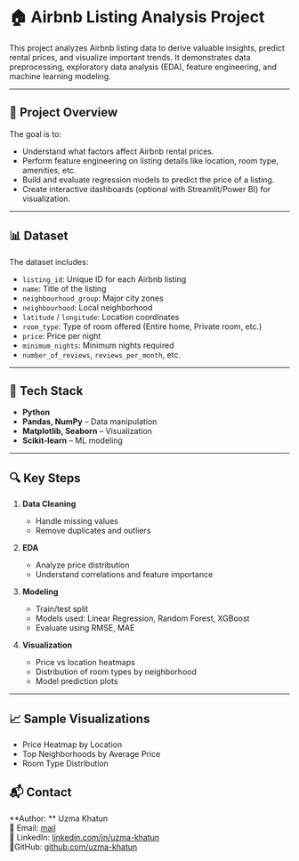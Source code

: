 # 🏠 Airbnb Listing Analysis Project

This project analyzes Airbnb listing data to derive valuable insights, predict rental prices, and visualize important trends. It demonstrates data preprocessing, exploratory data analysis (EDA), feature engineering, and machine learning modeling.

---

## 📌 Project Overview

The goal is to:
- Understand what factors affect Airbnb rental prices.
- Perform feature engineering on listing details like location, room type, amenities, etc.
- Build and evaluate regression models to predict the price of a listing.
- Create interactive dashboards (optional with Streamlit/Power BI) for visualization.

---


## 📊 Dataset

The dataset includes:
- `listing_id`: Unique ID for each Airbnb listing
- `name`: Title of the listing
- `neighbourhood_group`: Major city zones
- `neighbourhood`: Local neighborhood
- `latitude` / `longitude`: Location coordinates
- `room_type`: Type of room offered (Entire home, Private room, etc.)
- `price`: Price per night
- `minimum_nights`: Minimum nights required
- `number_of_reviews`, `reviews_per_month`, etc.

----

## 🔧 Tech Stack

- **Python**
- **Pandas, NumPy** – Data manipulation
- **Matplotlib, Seaborn** – Visualization
- **Scikit-learn** – ML modeling

----

## 🔍 Key Steps

1. **Data Cleaning**
   - Handle missing values
   - Remove duplicates and outliers

2. **EDA**
   - Analyze price distribution
   - Understand correlations and feature importance

3. **Modeling**
   - Train/test split
   - Models used: Linear Regression, Random Forest, XGBoost
   - Evaluate using RMSE, MAE

4. **Visualization**
   - Price vs location heatmaps
   - Distribution of room types by neighborhood
   - Model prediction plots

---

## 📈 Sample Visualizations

- Price Heatmap by Location  
- Top Neighborhoods by Average Price  
- Room Type Distribution  

## 📬 Contact

**Author: ** Uzma Khatun  
📧 Email: [mail](uzmakhatun0205@gmail.com)  
🔗 LinkedIn: [linkedin.com/in/uzma-khatun](https://www.linkedin.com/in/uzma-khatun-88b990334/)  
 🔗GitHub: [github.com/uzma-khatun](https://github.com/UzmaKhatun)

